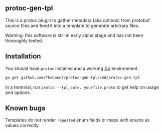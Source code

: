 ## protoc-gen-tpl

This is a protoc plugin to gather metadata (aka options) from protobuf source files and feed it into a template to generate arbitrary files.

Warning: this software is still in early alpha stage and has not been thoroughly tested.

## Installation

You should have `protoc` installed and a working [Go](https://golang.org) environment.

```sh
go get github.com/TheCount/protoc-gen-tpl/cmd/protoc-gen-tpl
```

In a terminal, run `protoc --tpl_out=. yourfile.proto` to get help on usage and options.

## Known bugs

Templates do not render `repeated` enum fields or maps with enums as values correctly.
